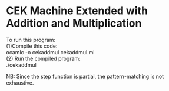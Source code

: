 # CEK Machine Extended with Addition and Multiplication

To run this program:  
(1)Compile this code:  
 ocamlc -o cekaddmul cekaddmul.ml  
(2) Run the compiled program:  
 ./cekaddmul  

NB: Since the step function is partial, the pattern-matching is not exhaustive.